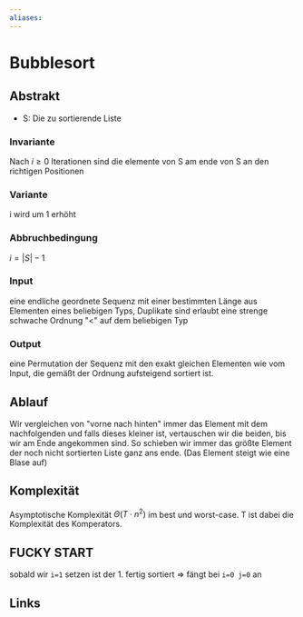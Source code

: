 ```yaml
---
aliases: 
---
```

# Bubblesort 
## Abstrakt
- S: Die zu sortierende Liste
### Invariante
Nach $i \geq 0$ Iterationen sind die elemente von S am ende von S an den richtigen Positionen
### Variante
i wird um 1 erhöht
### Abbruchbedingung
$i= |S|-1$
### Input
eine endliche geordnete Sequenz mit einer bestimmten Länge aus Elementen eines beliebigen Typs, Duplikate sind erlaubt
eine strenge schwache Ordnung "<" auf dem beliebigen Typ
### Output
eine Permutation der Sequenz mit den exakt gleichen Elementen wie vom Input, die gemäßt der Ordnung aufsteigend sortiert ist.
## Ablauf
Wir vergleichen von "vorne nach hinten" immer das Element mit dem nachfolgenden und falls dieses kleiner ist, vertauschen wir die beiden, bis wir am Ende angekommen sind. So schieben wir immer das größte Element der noch nicht sortierten Liste ganz ans ende. (Das Element steigt wie eine Blase auf)
## Komplexität
Asymptotische Komplexität $\Theta(T \cdot n^{2})$ im best und worst-case. T ist dabei die Komplexität des Komperators.

## FUCKY START
sobald wir `i=1` setzen ist der 1. fertig sortiert => fängt bei `i=0 j=0` an
## Links